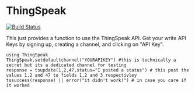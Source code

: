 # ThingSpeak

[![Build Status](https://travis-ci.org/ggggggggg/ThingSpeak.jl.svg?branch=master)](https://travis-ci.org/ggggggggg/ThingSpeak.jl)

This just provides a function to use the ThingSpeak API.  Get your write API Keys by signing up, creating a channel, and clicking on "API Key". 

```
using ThingSpeak
ThingSpeak.setdefaultchannel("YOURAPIKEY") #this is technically a secret but its a dedicated channel for testing
response = tsupdate(1,2,47,status="I posted a status") # this post the values 1,2 and 47 to fields 1,2 and 3 respectivley
tssuccess(response) || error("it didn't work!") # in case you care if it worked
```
